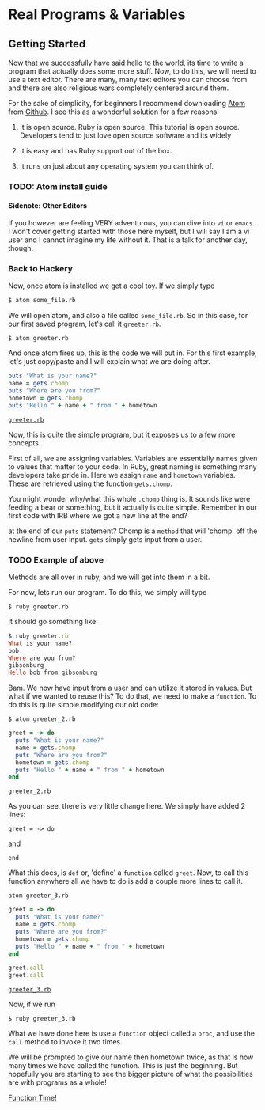 # Real Programs & Variables
## Getting Started
Now that we successfully have said hello to the world, its time to write a program that actually
does some more stuff. Now, to do this, we will need to use a text editor. There are many, many
text editors you can choose from and there are also religious wars completely centered around them.

For the sake of simplicity, for beginners I recommend downloading [Atom](link) from [Github](link). I see
this as a wonderful solution for a few reasons:

1. It is open source. Ruby is open source. This tutorial is open source. Developers tend to just love open source software and its widely

2. It is easy and has Ruby support out of the box.

3. It runs on just about any operating system you can think of.

### TODO: Atom install guide

#### Sidenote: Other Editors
If you however are feeling VERY adventurous, you can dive into `vi` or `emacs`. I won't cover getting
started with those here myself, but I will say I am a vi user and I cannot imagine my life without it.
That is a talk for another day, though.

### Back to Hackery
Now, once atom is installed we get a cool toy. If we simply type

```bash
$ atom some_file.rb
```

We will open atom, and also a file called `some_file.rb`. So in this case, for our first saved
program, let's call it `greeter.rb`.

`$ atom greeter.rb`

And once atom fires up, this is the code we will put in. For this first example, let's just copy/paste
and I will explain what we are doing after.

```ruby
puts "What is your name?"
name = gets.chomp
puts "Where are you from?"
hometown = gets.chomp
puts "Hello " + name + " from " + hometown
```

[`greeter.rb`](https://github.com/ybur-yug/ruby_guides/blob/master/code_examples/greeter.rb)

Now, this is quite the simple program, but it exposes us to a few more concepts.

First of all, we are assigning variables. Variables are essentially names given to values that matter
to your code. In Ruby, great naming is something many developers take pride in. Here we assign `name`
and `hometown` variables. These are retrieved using the function `gets.chomp`.

You might wonder why/what this whole `.chomp` thing is. It sounds like were feeding a bear or something,
but it actually is quite simple. Remember in our first code with IRB where we got a new line at the end?

at the end of our `puts` statement? Chomp is a `method` that will 'chomp' off the newline from user
input. `gets` simply gets input from a user.

### TODO Example of above

Methods are all over in ruby, and we will get into them in a bit.

For now, lets run our program. To do this, we simply will type

`$ ruby greeter.rb`

It should go something like:

```ruby
$ ruby greeter.rb
What is your name?
bob
Where are you from?
gibsonburg
Hello bob from gibsonburg
```

Bam. We now have input from a user and can utilize it stored in values. But what if we wanted to reuse
this? To do that, we need to make a `function`. To do this is quite simple modifying our old code:

`$ atom greeter_2.rb`

```ruby
greet = -> do
  puts "What is your name?"
  name = gets.chomp
  puts "Where are you from?"
  hometown = gets.chomp
  puts "Hello " + name + " from " + hometown
end
```

[`greeter_2.rb`](https://github.com/ybur-yug/ruby_guides/blob/master/code_examples/greeter_2.rb)

As you can see, there is very little change here. We simply have added 2 lines:

`greet = -> do`

and

`end`

What this does, is `def` or, 'define' a `function` called `greet`. Now, to call this function anywhere
all we have to do is add a couple more lines to call it.

`atom greeter_3.rb`

```ruby
greet = -> do
  puts "What is your name?"
  name = gets.chomp
  puts "Where are you from?"
  hometown = gets.chomp
  puts "Hello " + name + " from " + hometown
end

greet.call
greet.call
```

[`greeter_3.rb`](https://github.com/ybur-yug/ruby_guides/blob/master/code_examples/greeter_3.rb)

Now, if we run

`$ ruby greeter_3.rb`

What we have done here is use a `function` object called a `proc`, and use the `call` method to invoke
it two times.

We will be prompted to give our name then hometown twice, as that is how many times we have called the
function. This is just the beginning. But hopefully you are starting to see the bigger picture of what
the possibilities are with programs as a whole!

[Function Time!](https://github.com/ybur-yug/ruby_guides/blob/master/book/introduction/04_functions.md)
